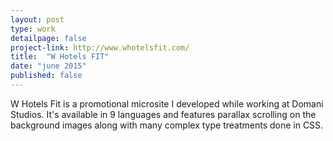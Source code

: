 ```yaml
---
layout: post
type: work
detailpage: false
project-link: http://www.whotelsfit.com/
title:  "W Hotels FIT"
date: "june 2015"
published: false
---
```


W Hotels Fit is a promotional microsite I developed while working at Domani Studios. It's available in 9 languages and features parallax scrolling on the background images along with many complex type treatments done in CSS.

